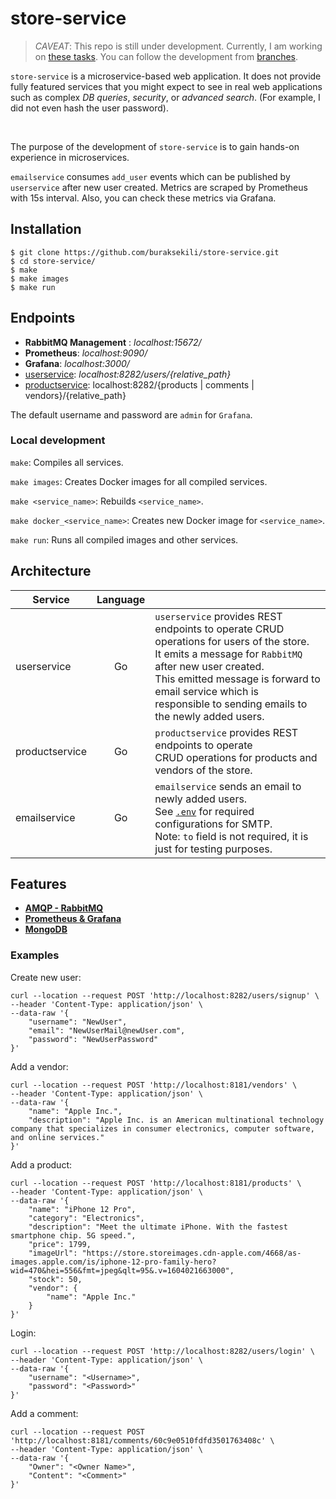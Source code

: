 # store-service


> *CAVEAT*: This repo is still under development. Currently, I am working on [these tasks](https://github.com/buraksekili/store-service/issues/3).
> You can follow the development from [branches](https://github.com/buraksekili/store-service/branches).

`store-service` is a microservice-based web application. 
It does not provide fully featured services that you might expect to see in real web applications such as complex *DB queries*, *security*, or *advanced search*.
(For example, I did not even hash the user password). 

<br />

The purpose of the development of `store-service` is to gain hands-on experience in microservices.

`emailservice` consumes `add_user` events which can be published by `userservice` after new user created. Metrics are scraped by Prometheus with 15s interval. Also, you can check these metrics via Grafana.

## Installation

```console
$ git clone https://github.com/buraksekili/store-service.git
$ cd store-service/
$ make
$ make images
$ make run
```

## Endpoints
- **RabbitMQ Management**   : *localhost:15672/*
- **Prometheus**: *localhost:9090/*
- **Grafana**: *localhost:3000/*
- [userservice](https://github.com/buraksekili/store-service/blob/master/src/userservice/rest/rest.go): *localhost:8282/users/{relative_path}*
- [productservice](https://github.com/buraksekili/store-service/blob/master/src/productservice/main.go): <span>localhost:8282/{products | comments | vendors}/{relative_path}

The default username and password are `admin` for `Grafana`.

### Local development


`make`: Compiles all services.

`make images`: Creates Docker images for all compiled services.

`make <service_name>`: Rebuilds `<service_name>`.

`make docker_<service_name>`: Creates new Docker image for `<service_name>`.

`make run`: Runs all compiled images and other services.

## Architecture

| Service       |  Language      | |
| ------------- |:-------------:| -----|
| userservice   |   Go          | `userservice` provides REST endpoints to operate CRUD <br/> operations for users of the store. <br/> It emits a message for `RabbitMQ` after new user created. <br/> This emitted message is forward to email service which is <br/> responsible to sending emails to the newly added users.|
| productservice|   Go          | `productservice` provides REST endpoints to operate <br/> CRUD operations for products and vendors of the store.   |
| emailservice  |   Go          |  `emailservice` sends an email to newly added users. <br /> See [`.env`](https://github.com/buraksekili/store-service/blob/master/docker/.env) for required configurations for SMTP. <br />Note: `to` field is not required, it is just for testing purposes.|

## Features

- [**AMQP - RabbitMQ**](https://github.com/buraksekili/store-service/tree/master/amqp)
- [**Prometheus & Grafana**](https://github.com/buraksekili/store-service/tree/master/metrics)
- [**MongoDB**](https://github.com/buraksekili/store-service/tree/master/db/mongo)

### Examples
Create new user:
```
curl --location --request POST 'http://localhost:8282/users/signup' \
--header 'Content-Type: application/json' \
--data-raw '{
    "username": "NewUser",
    "email": "NewUserMail@newUser.com",
    "password": "NewUserPassword"
}'
```

Add a vendor:
```
curl --location --request POST 'http://localhost:8181/vendors' \
--header 'Content-Type: application/json' \
--data-raw '{
    "name": "Apple Inc.",
    "description": "Apple Inc. is an American multinational technology company that specializes in consumer electronics, computer software, and online services."
}'
```

Add a product:
```
curl --location --request POST 'http://localhost:8181/products' \
--header 'Content-Type: application/json' \
--data-raw '{
    "name": "iPhone 12 Pro",
    "category": "Electronics",
    "description": "Meet the ultimate iPhone. With the fastest smartphone chip. 5G speed.",
    "price": 1799,
    "imageUrl": "https://store.storeimages.cdn-apple.com/4668/as-images.apple.com/is/iphone-12-pro-family-hero?wid=470&hei=556&fmt=jpeg&qlt=95&.v=1604021663000",
    "stock": 50,
    "vendor": {
        "name": "Apple Inc."
    }
}'
```

Login: 
```
curl --location --request POST 'http://localhost:8282/users/login' \
--header 'Content-Type: application/json' \
--data-raw '{
    "username": "<Username>",
    "password": "<Password>"
}'
```

Add a comment:
```
curl --location --request POST 'http://localhost:8181/comments/60c9e0510fdfd3501763408c' \
--header 'Content-Type: application/json' \
--data-raw '{
    "Owner": "<Owner Name>",
    "Content": "<Comment>"
}'
```